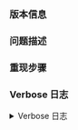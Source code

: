 <!--
请注意，在您提交 Issue 之前：
* 请完全理解并尽可能遵守提问的智慧以及 EFB 项目贡献指南的有关
  部分。
* 请检查此前是否有其他人提交过相关问题。
* 请查阅 EFB 说明文档及本项目说明是否已针对您的问题进行说明。

提问的智慧: https://github.com/FredWe/How-To-Ask-Questions-The-Smart-Way/blob/master/README-zh_CN.md
EFB 项目贡献指南: https://github.com/blueset/ehForwarderBot/blob/master/CONTRIBUTING.md
EFB 说明文档: https://ehforwarderbot.readthedocs.io/

Bug 汇报需要包含完整的重现步骤与 Verbose 级别的日志。日志获取
方式请参照 EFB 说明文档。

这里只接受与 EFB 微信从端相关的建议与 Bug 汇报。其他内容请移步
相应的 GitHub Repository。

项目维护者可能关闭其认为并未遵守以上说明的 Issue，并不予答复。
敬请知悉。
-->

### 版本信息
<!-- 可以通过 ehforwarderbot --version 获取。 -->


### 问题描述
<!-- 请尽可能详细且完整的描述问题出现的症状，以及期待的正确运行结果。 -->


### 重现步骤
<!-- 请尽可能详细且完整的描述使问题出现的步骤。 -->


### Verbose 日志
<details>
<summary>Verbose 日志</summary>

```
请在这里贴出您的 Verbose 日志。如果您对隐私有所顾虑，您可以自行
隐去隐私信息、或 GPG 加密至 BD6B65EC00638DC9083781D5D4B65BB1A106200A。



```
 
</details>